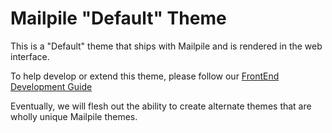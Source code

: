 Mailpile "Default" Theme
========================

This is a "Default" theme that ships with Mailpile and is rendered in the web interface.

To help develop or extend this theme, please follow our [FrontEnd Development Guide](https://github.com/mailpile/Mailpile/wiki/Front-End-Development-Guide)

Eventually, we will flesh out the ability to create alternate themes that are wholly unique Mailpile themes.
